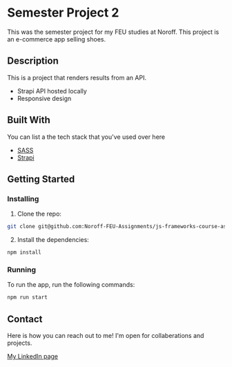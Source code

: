# Semester Project 2

This was the semester project for my FEU studies at Noroff. This project is an e-commerce app selling shoes.

## Description

This is a project that renders results from an API.

- Strapi API hosted locally
- Responsive design

## Built With

You can list a the tech stack that you've used over here

- [SASS](hhttps://sass-lang.com/)
- [Strapi](https://strapi.io/)

## Getting Started

### Installing

1. Clone the repo:

```bash
git clone git@github.com:Noroff-FEU-Assignments/js-frameworks-course-assignment-GregerGundersen.git
```

2. Install the dependencies:

```
npm install
```

### Running

To run the app, run the following commands:

```bash
npm run start
```


## Contact

Here is how you can reach out to me! I'm open for collaberations and projects.

[My LinkedIn page](https://www.linkedin.com/in/greger-gundersen-5a9771213/)
